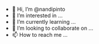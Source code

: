 - 👋 Hi, I’m @nandipinto
- 👀 I’m interested in ...
- 🌱 I’m currently learning ...
- 💞️ I’m looking to collaborate on ...
- 📫 How to reach me ...

<!---
nandipinto/nandipinto is a ✨ special ✨ repository because its `README.md` (this file) appears on your GitHub profile.
You can click the Preview link to take a look at your changes.
--->

